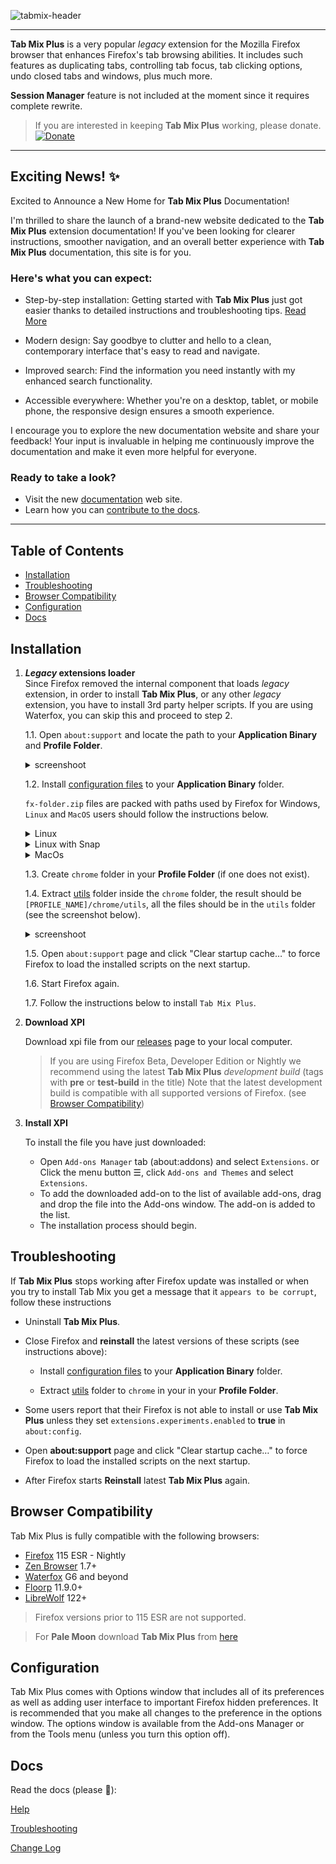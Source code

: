 ![tabmix-header](https://github.com/onemen/TabMixPlus/assets/3650909/232b1106-10ed-4b07-ab7d-53301167a694)

<hr />

**Tab Mix Plus** is a very popular _legacy_ extension for the Mozilla Firefox browser that enhances Firefox's tab browsing abilities. It includes such features as duplicating tabs, controlling tab focus, tab clicking options, undo closed tabs and windows, plus much more.

**Session Manager** feature is not included at the moment since it requires complete rewrite.

>If you are interested in keeping **Tab Mix Plus** working, please donate.
[![Donate](https://img.shields.io/badge/Donate-PayPal-green.svg)](https://www.paypal.com/donate?hosted_button_id=W25388CZ3MNU8)

---

## Exciting News! ✨<!-- omit in toc -->
Excited to Announce a New Home for **Tab Mix Plus** Documentation!

I'm thrilled to share the launch of a brand-new website dedicated to the **Tab Mix Plus** extension documentation! If you've been looking for clearer instructions, smoother navigation, and an overall better experience with **Tab Mix Plus** documentation, this site is for you.

### Here's what you can expect:
- Step-by-step installation: Getting started with **Tab Mix Plus** just got easier thanks to detailed instructions and troubleshooting tips. [Read More](https://onemen.github.io/tabmixplus-docs/other/installation/)

- Modern design: Say goodbye to clutter and hello to a clean, contemporary interface that's easy to read and navigate.

- Improved search: Find the information you need instantly with my enhanced search functionality.

- Accessible everywhere: Whether you're on a desktop, tablet, or mobile phone, the responsive design ensures a smooth experience.

I encourage you to explore the new documentation website and share your feedback! Your input is invaluable in helping me continuously improve the documentation and make it even more helpful for everyone.

### Ready to take a look?
- Visit the new [documentation](https://onemen.github.io/tabmixplus-docs/) web site.
- Learn how you can [contribute to the docs](https://github.com/onemen/tabmixplus-docs).

---


## Table of Contents <!-- omit in toc -->

- [Installation](#installation)
- [Troubleshooting](#troubleshooting)
- [Browser Compatibility](#browser-compatibility)
- [Configuration](#configuration)
- [Docs](#docs)


## Installation

1. **_Legacy_ extensions loader**<br />
Since Firefox removed the internal component that loads _legacy_ extension, in order to install **Tab Mix Plus**, or any other _legacy_ extension, you have to install 3rd party helper scripts. If you are using Waterfox, you can skip this and proceed to step 2.

   1.1. Open `about:support` and locate the path to your **Application Binary** and **Profile Folder**.
   <details><summary>screenshoot</summary>

   ![firefox](https://github.com/onemen/TabMixPlus/assets/3650909/e39c4d4e-5bec-47fe-96d7-faba7fab24b2)
   </details>

   1.2. Install [configuration files](https://github.com/onemen/TabMixPlus/releases/download/dev-build/fx-folder.zip) to your **Application Binary** folder.

   `fx-folder.zip` files are packed with paths used by Firefox for Windows, `Linux` and `MacOS` users should follow the instructions below.
   <details>
     <summary>Linux</summary>

     **Note**:
     The default path to Firefox on Linux is typically `/usr/lib/firefox/`.

     **Verify the path**:

     Check the actual path to your Firefox **Application Binary**.
     If it differs from `/usr/lib/firefox/`, replace the path accordingly in the following instructions.

     **Copy the configuration files extracted from `fx-folder.zip`**:

     * copy `config.js` to `/usr/lib/firefox/config.js`
     * copy `config-prefs.js` to `/usr/lib/firefox/browser/defaults/preferences/config-prefs.js`
   </details>

   <details>
     <summary>Linux with Snap</summary>

     **Compatibility Note**:

     `Firefox snap for Linux` versions prior to 108 are not supported.

     **Instructions for Firefox snap 108 or newer**

     **Verify installation path**:

     If you're uncertain about the installation path of your Firefox snap, use the command `snap list firefox` in your terminal to check.

     **Copy the configuration files extracted from `fx-folder.zip`**:

     * copy `config.js` to `/etc/firefox/config.js`
     * copy `config-prefs.js` to `/etc/firefox/defaults/pref/config-prefs.js`


     **Create subfolders if necessary**

     If the folders /defaults or /pref don't exist within /etc/firefox/ create them.
   </details>

   <details>
     <summary>MacOs</summary>

     **Note**:

     The default path to Firefox on MacOs is typically `Firefox.app/Contents/Resources`.

     **Verify the path**:

     Check the actual path to your Firefox **Application Binary**.
     If it differs from `Firefox.app/Contents/Resources`, replace the path accordingly in the following instructions.

     **Copy the configuration files extracted from `fx-folder.zip`**:

     * copy `config.js` to `Firefox.app/Contents/Resources/config.js`
     * copy `config-prefs.js` to `Firefox.app/Contents/Resources/defaults/pref/config-prefs.js`
   </details>

   1.3. Create `chrome` folder in your **Profile Folder** (if one does not exist).

   1.4. Extract [utils](https://github.com/onemen/TabMixPlus/releases/download/dev-build/utils.zip) folder inside the `chrome` folder, the result should be `[PROFILE_NAME]/chrome/utils`, all the files should be in the `utils` folder (see the screenshot below).

   <details><summary>screenshoot</summary>

   ![firefox](https://github.com/onemen/TabMixPlus/assets/3650909/fc5da575-2c75-493e-8342-34f1142ece4a)
   </details>

   1.5. Open `about:support` page and click "Clear startup cache…" to force Firefox to load the installed scripts on the next startup.

   1.6. Start Firefox again.

   1.7. Follow the instructions below to install `Tab Mix Plus`.



1. **Download XPI**

    Download xpi file from our [releases](https://github.com/onemen/TabMixPlus/releases) page to your local computer.
    
    >If you are using Firefox Beta, Developer Edition or Nightly we recommend using the latest **Tab Mix Plus** _development build_ (tags with **pre** or **test-build** in the title)
     Note that the latest development build is compatible with all supported versions of Firefox. (see [Browser Compatibility](https://onemen.github.io/tabmixplus-docs/other/installation/#browser-compatibility))


1. **Install XPI**

   To install the file you have just downloaded:
   * Open `Add-ons Manager` tab (about:addons) and select `Extensions`.
     or
     Click the menu button ☰, click `Add-ons and Themes` and select `Extensions`.
   * To add the downloaded add-on to the list of available add-ons, drag and drop the file into the Add-ons window. The add-on is added to the list.
   * The installation process should begin.



## Troubleshooting

If <b>Tab Mix Plus</b> stops working after Firefox update was installed or when you try to install Tab Mix you get a message that it `appears to be corrupt`, follow these instructions

* Uninstall **Tab Mix Plus**.
* Close Firefox and **reinstall** the latest versions of these scripts (see instructions above):
  * Install [configuration files](https://github.com/onemen/TabMixPlus/releases/download/dev-build/fx-folder.zip) to your **Application Binary** folder.

  * Extract [utils](https://github.com/onemen/TabMixPlus/releases/download/dev-build/utils.zip) folder to `chrome` in your in your **Profile Folder**.

* Some users report that their Firefox is not able to install or use **Tab Mix Plus** unless they set `extensions.experiments.enabled` to **true** in `about:config`.

* Open <b>about:support</b> page and click "Clear startup cache…" to force Firefox to load the installed scripts on the next startup.</li>
* After Firefox starts **Reinstall** latest <b>Tab Mix Plus</b> again.



## Browser Compatibility

Tab Mix Plus is fully compatible with the following browsers:

  * [Firefox](https://www.mozilla.org/en-US/firefox/all/#product-desktop-release) 115 ESR - Nightly
  * [Zen Browser](https://zen-browser.app/) 1.7+
  * [Waterfox](https://www.waterfox.net/) G6 and beyond
  * [Floorp](https://floorp.app/) 11.9.0+
  * [LibreWolf](https://librewolf.net/) 122+  

> Firefox versions prior to 115 ESR are not supported.

> For **Pale Moon** download **Tab Mix Plus** from [here](https://addons.palemoon.org/addon/tab-mix-plus/)



## Configuration

Tab Mix Plus comes with Options window that includes all of its preferences as well as adding user interface to important Firefox hidden preferences. It is recommended that you make all changes to the preference in the options window. The options window is available from the Add-ons Manager or from the Tools menu (unless you turn this option off).



## Docs

Read the docs (please 🙏):

[Help](https://onemen.github.io/tabmixplus-docs/help/links/)

[Troubleshooting](https://onemen.github.io/tabmixplus-docs/troubleshooting/tabmix-does-not-work/)

[Change Log](https://github.com/onemen/TabMixPlus/releases)
